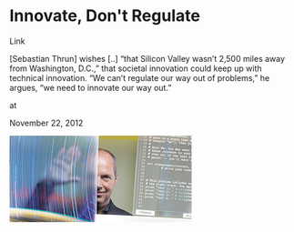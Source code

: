# Innovate, Don't Regulate

Link 




[Sebastian Thrun] wishes [..] “that Silicon Valley wasn’t 2,500 miles away from Washington, D.C.,” that societal innovation could keep up with technical innovation. “We can’t regulate our way out of problems,” he argues, “we need to innovate our way out.”









at

November 22, 2012















![](Ingenuity-Awards-Sebastian-Thrun-631.jpg)
